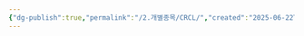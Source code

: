 ```yaml
---
{"dg-publish":true,"permalink":"/2.개별종목/CRCL/","created":"2025-06-22T12:10:14.772+09:00","updated":"2025-07-29T21:37:04.515+09:00"}
---
```



